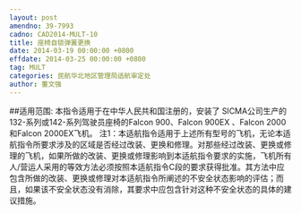 ```yaml
---
layout: post
amendno: 39-7993
cadno: CAD2014-MULT-10
title: 座椅自锁弹簧更换
date: 2014-03-19 00:00:00 +0800
effdate: 2014-03-25 00:00:00 +0800
tag: MULT
categories: 民航华北地区管理局适航审定处
author: 董文强
---
```


##适用范围:
本指令适用于在中华人民共和国注册的，安装了 SICMA公司生产的132-系列或142-系列驾驶员座椅的Falcon 900、Falcon 900EX 、Falcon 2000 和Falcon 2000EX飞机。
注1：本适航指令适用于上述所有型号的飞机，无论本适航指令所要求涉及的区域是否经过改装、更换和修理。对那些经过改装、更换或修理的飞机，如果所做的改装、更换或修理影响到本适航指令要求的实施，飞机所有人/营运人采用的等效方法必须按照本适航指令C段的要求获得批准。其方法中应包含所做的改装、更换或修理对本适航指令所阐述的不安全状态影响的评估；而且，如果该不安全状态没有消除，其要求中应包含针对这种不安全状态的具体的建议措施。


